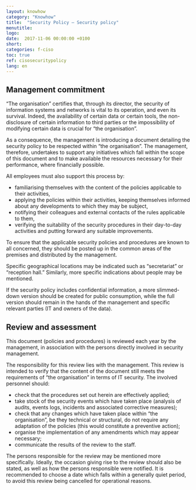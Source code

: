 ```yaml
---
layout: knowhow
category: "Knowhow"
title:  "Security Policy – Security policy"
menutitle:
logo:
date:  2017-11-06 00:00:00 +0100
short:
categories: f-ciso
toc: true
ref: cisosecuritypolicy
lang: en
---
```

## Management commitment
“The organisation” certifies that, through its director, the security of information systems and networks is vital to its operation, and even its survival. Indeed, the availability of certain data or certain tools, the non-disclosure of certain information to third parties or the impossibility of modifying certain data is crucial for “the organisation”.

As a consequence, the management is introducing a document detailing the security policy to be respected within “the organisation”. The management, therefore, undertakes to support any initiatives which fall within the scope of this document and to make available the resources necessary for their performance, where financially possible.

All employees must also support this process by:

* familiarising themselves with the content of the policies applicable to their activities,
* applying the policies within their activities, keeping themselves informed about any developments to which they may be subject,
* notifying their colleagues and external contacts of the rules applicable to them,
* verifying the suitability of the security procedures in their day-to-day activities and putting forward any suitable improvements.

To ensure that the applicable security policies and procedures are known to all concerned, they should be posted up in the common areas of the premises and distributed by the management.

Specific geographical locations may be indicated such as “secretariat” or “reception hall.” Similarly, more specific indications about people may be mentioned.

If the security policy includes confidential information, a more slimmed-down version should be created for public consumption, while the full version should remain in the hands of the management and specific relevant parties (IT and owners of the data).

## Review and assessment

This document (policies and procedures) is reviewed each year by the management, in association with the persons directly involved in security management.

The responsibility for this review lies with the management. This review is intended to verify that the content of the document still meets the requirements of “the organisation” in terms of IT security. The involved personnel should:

* check that the procedures set out herein are effectively applied;
* take stock of the security events which have taken place (analysis of audits, events logs, incidents and associated corrective measures);
* check that any changes which have taken place within “the organisation”, be they technical or structural, do not require any adaptation of the policies (this would constitute a preventive action);
* organise the implementation of any amendments which may appear necessary;
* communicate the results of the review to the staff.

The persons responsible for the review may be mentioned more specifically. Ideally, the occasion giving rise to the review should also be stated, as well as how the persons responsible were notified. It is recommended to choose a date which falls within a generally quiet period, to avoid this review being cancelled for operational reasons.
